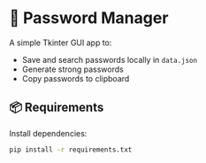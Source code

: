 # 🔐 Password Manager

A simple Tkinter GUI app to:
- Save and search passwords locally in `data.json`
- Generate strong passwords
- Copy passwords to clipboard

## 📦 Requirements

Install dependencies:
```bash
pip install -r requirements.txt
